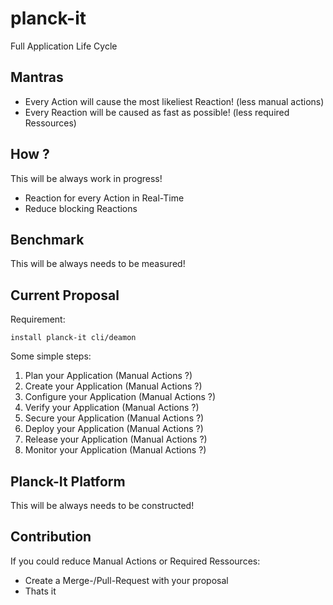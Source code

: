 # planck-it
Full Application Life Cycle

## Mantras

- Every Action will cause the most likeliest Reaction! (less manual actions)
- Every Reaction will be caused as fast as possible! (less required Ressources)

## How ?

This will be always work in progress!

- Reaction for every Action in Real-Time
- Reduce blocking Reactions

## Benchmark

This will be always needs to be measured!

## Current Proposal

Requirement:

`install planck-it cli/deamon`

Some simple steps:

1. Plan your Application (Manual Actions ?)
2. Create your Application (Manual Actions ?)
3. Configure your Application (Manual Actions ?)
4. Verify your Application (Manual Actions ?)
5. Secure your Application (Manual Actions ?)
6. Deploy your Application (Manual Actions ?)
7. Release your Application (Manual Actions ?)
6. Monitor your Application (Manual Actions ?)

## Planck-It Platform

This will be always needs to be constructed!



## Contribution

If you could reduce Manual Actions or Required Ressources:
- Create a Merge-/Pull-Request with your proposal
- Thats it



